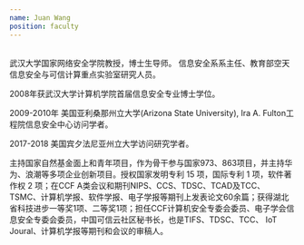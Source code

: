 ```yaml
---
name: Juan Wang
position: faculty
---
```


<br>
武汉大学国家网络安全学院教授，博士生导师。
信息安全系系主任、教育部空天信息安全与可信计算重点实验室研究人员。

2008年获武汉大学计算机学院首届信息安全专业博士学位。

2009-2010年 美国亚利桑那州立大学(Arizona State University), Ira A. Fulton工程院信息安全中心访问学者。

2017-2018 美国宾夕法尼亚州立大学访问研究学者。

主持国家自然基金面上和青年项目，作为骨干参与国家973、863项目，并主持华为、浪潮等多项企业创新项目。授权国家发明专利 15 项，国际专利 1 项，软件著作权 2 项；在CCF A类会议和期刊NIPS、CCS、TDSC、TCAD及TCC、TSMC、计算机学报、软件学报、电子学报等期刊上发表论文60余篇；获得湖北省科技进步一等奖1项、二等奖1项；担任CCF计算机安全专委会委员、电子学会信息安全专委会委员，中国可信云社区秘书长，也是TIFS、TDSC、TCC、 IoT Joural、计算机学报等期刊和会议的审稿人。